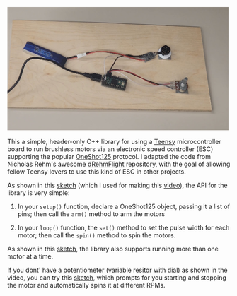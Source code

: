 <a href="https://www.youtube.com/watch?v=b7x2g3awrsw"><img src="screenshot.jpg" width=500></a>

This a simple, header-only C++ library for using a 
[Teensy](https://www.pjrc.com/teensy/)
microcontroller board to run brushless motors via an electronic speed
controller (ESC) supporting the popular
[OneShot125](https://oscarliang.com/oneshot125-esc-quadcopter-fpv/) protocol.  I adapted the code from
Nicholas Rehm's awesome
[dRehmFlight](https://github.com/nickrehm/dRehmFlight) repository, with the goal of allowing
fellow Teensy lovers to use this kind of ESC in other projects.

As shown in this
[sketch](https://github.com/simondlevy/TeensyOneShot125/tree/main/examples/Dial/Dial.ino) 
(which I used for making this
[video](https://www.youtube.com/watch?v=b7x2g3awrsw)), 
the API for the library
is very simple: 

1. In your ```setup()``` function, declare a OneShot125 object, passing it a list of pins; then 
call the ```arm()``` method to arm the motors

2. In your ```loop()``` function, the ```set()``` method to set the pulse width for each motor; then
call the ```spin()``` method to spin the motors.

As shown in this 
[sketch](https://github.com/simondlevy/TeensyOneShot125/tree/main/examples/TwoMotors/TwoMotors.ino), 
the library also supports running more than one motor at a time.

If you dont' have a potentiometer (variable resitor with dial) as shown in the
video, you can try this [sketch](https://github.com/simondlevy/TeensyOneShot125/blob/main/examples/OnOff/OnOff.ino), 
which prompts for you starting and stopping the motor and automatically spins it at different RPMs.
